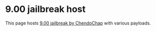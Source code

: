 # 9.00 jailbreak host

This page hosts [9.00 jailbreak by ChendoChap](https://github.com/ChendoChap/pOOBs4) with various payloads.
